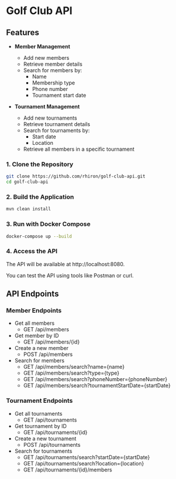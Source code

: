 # Golf Club API

## Features

- **Member Management**
    - Add new members
    - Retrieve member details
    - Search for members by:
        - Name
        - Membership type
        - Phone number
        - Tournament start date

- **Tournament Management**
    - Add new tournaments
    - Retrieve tournament details
    - Search for tournaments by:
        - Start date
        - Location
    - Retrieve all members in a specific tournament

### 1. Clone the Repository
   ```bash
   git clone https://github.com/rhiron/golf-club-api.git
   cd golf-club-api
   ```
### 2. Build the Application
   ```bash
   mvn clean install
   ```
### 3. Run with Docker Compose
```bash
docker-compose up --build
```
### 4. Access the API
   The API will be available at http://localhost:8080.

You can test the API using tools like Postman or curl.

## API Endpoints
### Member Endpoints
- Get all members
    - GET /api/members
- Get member by ID    
  - GET /api/members/{id}
- Create a new member
  - POST /api/members
- Search for members
  - GET /api/members/search?name={name}
  - GET /api/members/search?type={type}
  - GET /api/members/search?phoneNumber={phoneNumber}
  - GET /api/members/search?tournamentStartDate={startDate}
### Tournament Endpoints
- Get all tournaments 
  - GET /api/tournaments
- Get tournament by ID
  - GET /api/tournaments/{id}
- Create a new tournament 
  - POST /api/tournaments
- Search for tournaments
  - GET /api/tournaments/search?startDate={startDate}
  - GET /api/tournaments/search?location={location}
  - GET /api/tournaments/{id}/members
  